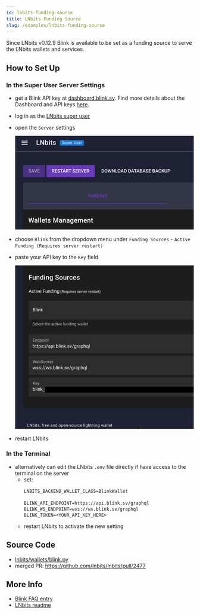```yaml
---
id: lnbits-funding-source
title: LNbits Funding Source
slug: /examples/lnbits-funding-source
---
```


Since LNbits v0.12.9 Blink is available to be set as a funding source to serve the LNbits wallets and services.

## How to Set Up

### In the Super User Server Settings

* get a Blink API key at [dashboard.blink.sv](https://dashboard.blink.sv). Find more details about the Dashboard and API keys [here](https://dev.blink.sv/api/auth).

* log in as the [LNbits super user](https://github.com/lnbits/lnbits/blob/dev/docs/guide/admin\_ui.md)

* open the `Server` settings

  <img alt="LNbits super user" src="/img/lnbits_super_user.png" width="600"/>

* choose `Blink` from the dropdown menu under `Funding Sources` - `Active Funding (Requires server restart)`
* paste your API key to the `Key` field

  <img alt="LNbits Funding Sources" src="/img/lnbits_funding_sources.png" width="600"/>

* restart LNbits

### In the Terminal
* alternatively can edit the LNbits `.env` file directly if have access to the terminal on the server
  * set:
    ```
    LNBITS_BACKEND_WALLET_CLASS=BlinkWallet

    BLINK_API_ENDPOINT=https://api.blink.sv/graphql
    BLINK_WS_ENDPOINT=wss://ws.blink.sv/graphql
    BLINK_TOKEN=<YOUR_API_KEY_HERE>
    ```
  * restart LNbits to activate the new setting

## Source Code

* [lnbits/wallets/blink.py](https://github.com/lnbits/lnbits/blob/dev/lnbits/wallets/blink.py)
* merged PR: https://github.com/lnbits/lnbits/pull/2477

## More Info

* [Blink FAQ entry](https://faq.blink.sv/integrations/set-your-blink-account-as-an-lnbits-funding-source)
* [LNbits readme](https://github.com/lnbits/lnbits/blob/dev/docs/guide/wallets.md#blink)
